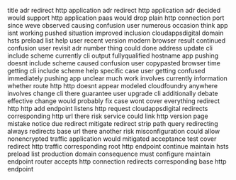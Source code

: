title adr redirect http application adr redirect http application adr decided would support http application paas would drop plain http connection port since weve observed causing confusion user numerous occasion think app isnt working pushed situation improved inclusion cloudappsdigital domain hsts preload list help user recent version modern browser result continued confusion user revisit adr number thing could done address update cli include scheme currently cli output fullyqualified hostname app pushing doesnt include scheme caused confusion user copypasted browser time getting cli include scheme help specific case user getting confused immediately pushing app unclear much work involves currently information whether route http http doesnt appear modeled cloudfoundry anywhere involves change cli there guarantee user upgrade cli additionally debate effective change would probably fix case wont cover everything redirect http http add endpoint listens http request cloudappsdigital redirects corresponding http url there risk service could link http version page mistake notice due redirect mitigate redirect strip path query redirecting always redirects base url there another risk misconfiguration could allow nonencrypted traffic application would mitigated acceptance test cover redirect http traffic corresponding root http endpoint continue maintain hsts preload list production domain consequence must configure maintain endpoint router accepts http connection redirects corresponding base http endpoint
